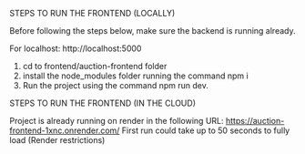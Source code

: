 STEPS TO RUN THE FRONTEND (LOCALLY)

Before following the steps below, make sure the backend is running already. 

For localhost: http://localhost:5000

1. cd to frontend/auction-frontend folder
2. install the node_modules folder running the command npm i
3. Run the project using the command npm run dev.

STEPS TO RUN THE FRONTEND (IN THE CLOUD)

Project is already running on render in the following URL: https://auction-frontend-1xnc.onrender.com/
First run could take up to 50 seconds to fully load (Render restrictions)







